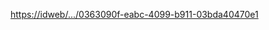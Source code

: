 [<https://idweb/>.../0363090f-eabc-4099-b911-03bda40470e1](https://idweb/identitymanagement/aspx/Groups/EditGroup.aspx?id=0363090f-eabc-4099-b911-03bda40470e1&_p=1)
